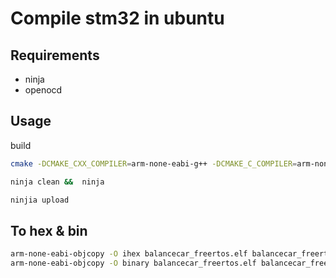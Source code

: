 # Compile stm32 in ubuntu

## Requirements

* ninja
* openocd

## Usage

build

```sh
cmake -DCMAKE_CXX_COMPILER=arm-none-eabi-g++ -DCMAKE_C_COMPILER=arm-none-eabi-gcc -DCMAKE_TOOLCHAIN_FILE=../stm32f103xx.cmake -GNinja ..

ninja clean &&  ninja

ninjia upload 
```

## To hex & bin

```sh
arm-none-eabi-objcopy -O ihex balancecar_freertos.elf balancecar_freertos.hex
arm-none-eabi-objcopy -O binary balancecar_freertos.elf balancecar_freertos.bin
```
